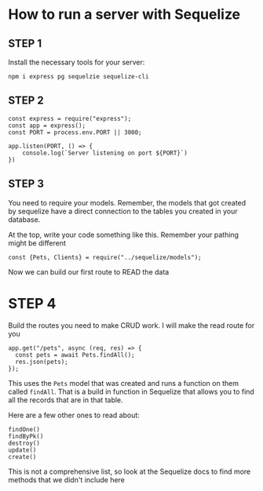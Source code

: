 # How to run a server with Sequelize

## STEP 1

Install the necessary tools for your server:

```
npm i express pg sequelzie sequelize-cli
```

## STEP 2

```
const express = require("express");
const app = express();
const PORT = process.env.PORT || 3000;

app.listen(PORT, () => {
    console.log(`Server listening on port ${PORT}`)
})
```

## STEP 3

You need to require your models. Remember, the models that got created by sequelize have a direct connection to the tables you created in your database.

At the top, write your code something like this. Remember your pathing might be different

```
const {Pets, Clients} = require("../sequelize/models");
```

Now we can build our first route to READ the data

# STEP 4

Build the routes you need to make CRUD work. I will make the read route for you

```
app.get("/pets", async (req, res) => {
  const pets = await Pets.findAll();
  res.json(pets);
});
```

This uses the `Pets` model that was created and runs a function on them called `findAll`. That is a build in function in Sequelize that allows you to find all the records that are in that table.

Here are a few other ones to read about:

```
findOne()
findByPk()
destroy()
update()
create()
```

This is not a comprehensive list, so look at the Sequelize docs to find more methods that we didn't include here

